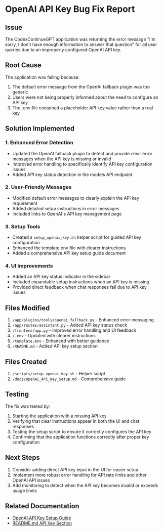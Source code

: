 # OpenAI API Key Bug Fix Report

## Issue
The CodexContinueGPT application was returning the error message "I'm sorry, I don't have enough information to answer that question" for all user queries due to an improperly configured OpenAI API key.

## Root Cause
The application was failing because:
1. The default error message from the OpenAI fallback plugin was too generic
2. Users were not being properly informed about the need to configure an API key
3. The .env file contained a placeholder API key value rather than a real key

## Solution Implemented

### 1. Enhanced Error Detection
- Updated the OpenAI fallback plugin to detect and provide clear error messages when the API key is missing or invalid
- Improved error handling to specifically identify API key configuration issues
- Added API key status detection in the models API endpoint

### 2. User-Friendly Messages
- Modified default error messages to clearly explain the API key requirement
- Added detailed setup instructions in error messages
- Included links to OpenAI's API key management page

### 3. Setup Tools
- Created a `setup_openai_key.sh` helper script for guided API key configuration
- Enhanced the template.env file with clearer instructions
- Added a comprehensive API key setup guide document

### 4. UI Improvements
- Added an API key status indicator in the sidebar
- Included expandable setup instructions when an API key is missing
- Provided direct feedback when chat responses fail due to API key issues

## Files Modified
1. `/app/plugins/tools/openai_fallback.py` - Enhanced error messaging
2. `/app/routes/assistant.py` - Added API key status check
3. `/frontend/app.py` - Improved error handling and UI feedback
4. `/.env` - Updated with clearer instructions
5. `/template.env` - Enhanced with better guidance
6. `/README.md` - Added API key setup section

## Files Created
1. `/scripts/setup_openai_key.sh` - Helper script
2. `/docs/OpenAI_API_Key_Setup.md` - Comprehensive guide

## Testing
The fix was tested by:
1. Starting the application with a missing API key
2. Verifying that clear instructions appear in both the UI and chat responses
3. Testing the setup script to ensure it correctly configures the API key
4. Confirming that the application functions correctly after proper key configuration

## Next Steps
1. Consider adding direct API key input in the UI for easier setup
2. Implement more robust error handling for API rate limits and other OpenAI API issues
3. Add monitoring to detect when the API key becomes invalid or exceeds usage limits

## Related Documentation
- [OpenAI API Key Setup Guide](/docs/OpenAI_API_Key_Setup.md)
- [README.md API Key Section](/README.md#api-key-setup)
